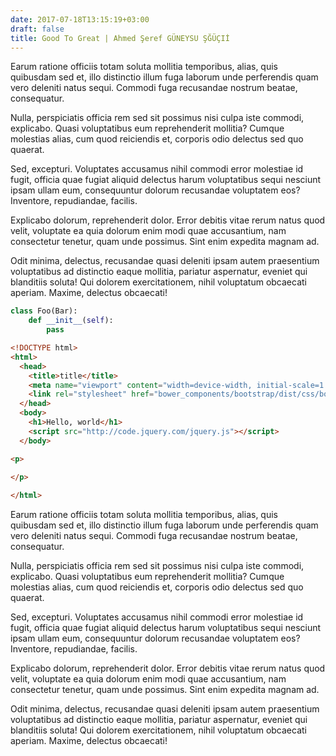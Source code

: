 ```yaml
---
date: 2017-07-18T13:15:19+03:00
draft: false
title: Good To Great | Ahmed Şeref GÜNEYSU ŞĞÜÇIİ
---
```


Earum ratione officiis totam soluta mollitia temporibus, alias, quis quibusdam sed et, illo distinctio illum fuga laborum unde perferendis quam vero deleniti natus sequi. Commodi fuga recusandae nostrum beatae, consequatur.

Nulla, perspiciatis officia rem sed sit possimus nisi culpa iste commodi, explicabo. Quasi voluptatibus eum reprehenderit mollitia? Cumque molestias alias, cum quod reiciendis et, corporis odio delectus sed quo quaerat.

Sed, excepturi. Voluptates accusamus nihil commodi error molestiae id fugit, officia quae fugiat aliquid delectus harum voluptatibus sequi nesciunt ipsam ullam eum, consequuntur dolorum recusandae voluptatem eos? Inventore, repudiandae, facilis.

Explicabo dolorum, reprehenderit dolor. Error debitis vitae rerum natus quod velit, voluptate ea quia dolorum enim modi quae accusantium, nam consectetur tenetur, quam unde possimus. Sint enim expedita magnam ad.

Odit minima, delectus, recusandae quasi deleniti ipsam autem praesentium voluptatibus ad distinctio eaque mollitia, pariatur aspernatur, eveniet qui blanditiis soluta! Qui dolorem exercitationem, nihil voluptatum obcaecati aperiam. Maxime, delectus obcaecati!



```python
class Foo(Bar):
    def __init__(self):
        pass
```



<!-- {{ $resp.content | base64Decode | markdownify }} -->

<!-- {{ http://via.placeholder.com/350x150}} -->



```html
<!DOCTYPE html>
<html>
  <head>
    <title>title</title>
    <meta name="viewport" content="width=device-width, initial-scale=1.0">
    <link rel="stylesheet" href="bower_components/bootstrap/dist/css/bootstrap.min.css">
  </head>
  <body>
    <h1>Hello, world</h1>
    <script src="http://code.jquery.com/jquery.js"></script>
  </body>

<p>
                                                                            80|       90|      100|      110|
</p>

</html>
```


Earum ratione officiis totam soluta mollitia temporibus, alias, quis quibusdam sed et, illo distinctio illum fuga laborum unde perferendis quam vero deleniti natus sequi. Commodi fuga recusandae nostrum beatae, consequatur.

Nulla, perspiciatis officia rem sed sit possimus nisi culpa iste commodi, explicabo. Quasi voluptatibus eum reprehenderit mollitia? Cumque molestias alias, cum quod reiciendis et, corporis odio delectus sed quo quaerat.

Sed, excepturi. Voluptates accusamus nihil commodi error molestiae id fugit, officia quae fugiat aliquid delectus harum voluptatibus sequi nesciunt ipsam ullam eum, consequuntur dolorum recusandae voluptatem eos? Inventore, repudiandae, facilis.

Explicabo dolorum, reprehenderit dolor. Error debitis vitae rerum natus quod velit, voluptate ea quia dolorum enim modi quae accusantium, nam consectetur tenetur, quam unde possimus. Sint enim expedita magnam ad.

Odit minima, delectus, recusandae quasi deleniti ipsam autem praesentium voluptatibus ad distinctio eaque mollitia, pariatur aspernatur, eveniet qui blanditiis soluta! Qui dolorem exercitationem, nihil voluptatum obcaecati aperiam. Maxime, delectus obcaecati!